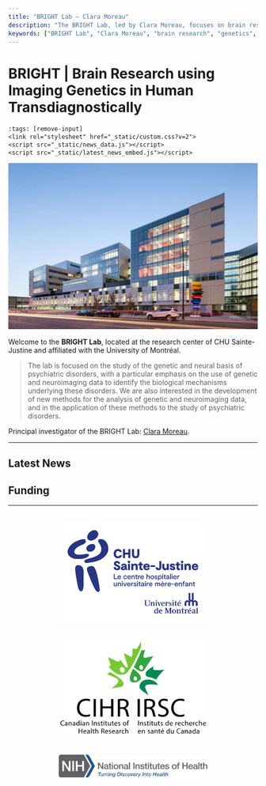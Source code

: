 ```yaml
---
title: "BRIGHT Lab — Clara Moreau"
description: "The BRIGHT Lab, led by Clara Moreau, focuses on brain research using genetics and neuroimaging to understand psychiatric disorders."
keywords: ["BRIGHT Lab", "Clara Moreau", "brain research", "genetics", "neuroimaging", "psychiatric disorders", "University of Montreal"]
---
```


# BRIGHT | Brain Research using Imaging Genetics in Human Transdiagnostically

```{code-cell} html
:tags: [remove-input]
<link rel="stylesheet" href="_static/custom.css?v=2">
<script src="_static/news_data.js"></script>
<script src="_static/latest_news_embed.js"></script>
```

![BRIGHT Lab at CHU Sainte-Justine](_static/images/chu_st_justine.jpg)

Welcome to the **BRIGHT Lab**, located at the research center of CHU Sainte-Justine and affiliated with the University of Montréal.

> The lab is focused on the study of the genetic and neural basis of psychiatric disorders, with a particular emphasis on the use of genetic and neuroimaging data to identify the biological mechanisms underlying these disorders. We are also interested in the development of new methods for the analysis of genetic and neuroimaging data, and in the application of these methods to the study of psychiatric disorders.

<p>
  Principal investigator of the BRIGHT Lab: <a href="https://www.chusj.org/fr/Biographie?id=4a42981c-6b86-434c-ad8a-bb6cc78968b5&lang=" target="_blank">Clara Moreau</a>.
</p>

---

## Latest News

<div id="latest-news-container" class="latest-news-wrapper"></div>

## Funding

---

<div style="display: flex; flex-wrap: wrap; justify-content: center; align-items: center; gap: 2rem; margin-top: 2rem;">

<img src="_static/images/logo_chu.png" alt="CHU Sainte-Justine" width="300"/>

<img src="_static/images/cihr.png" alt="CIHR" width="300"/>

<img src="_static/images/nih.png" alt="NIH" width="300"/>

</div>